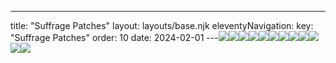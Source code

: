 ---
title: "Suffrage Patches"
layout: layouts/base.njk
eleventyNavigation:
  key: "Suffrage Patches"
  order: 10
date: 2024-02-01
---![](https://s3.eu-west-1.amazonaws.com/jessicaakerman.com/People50%.jpg)![](https://s3.eu-west-1.amazonaws.com/jessicaakerman.com/trio.jpg)![](https://s3.eu-west-1.amazonaws.com/jessicaakerman.com/Irish+Women.jpg)![](https://s3.eu-west-1.amazonaws.com/jessicaakerman.com/December-Adelaide-web.jpg)![](https://s3.eu-west-1.amazonaws.com/jessicaakerman.com/RosaMayBillinghurst-thumbsq.jpg)![](https://s3.eu-west-1.amazonaws.com/jessicaakerman.com/November-MarchoftheWomen-sq.jpg)![](https://s3.eu-west-1.amazonaws.com/jessicaakerman.com/Shewillprovidesq2.jpg)![](https://s3.eu-west-1.amazonaws.com/jessicaakerman.com/SophiaDuleepSinghMaypatch50%.jpg)![](https://s3.eu-west-1.amazonaws.com/jessicaakerman.com/Green+Patch+square.jpg)![](https://s3.eu-west-1.amazonaws.com/jessicaakerman.com/Allpatches-web.jpg)![](https://s3.eu-west-1.amazonaws.com/jessicaakerman.com/MensLeagueforWomensSuffrage50.jpg)![](https://s3.eu-west-1.amazonaws.com/jessicaakerman.com/Millicent-January-Suffrage-patch.jpg)
